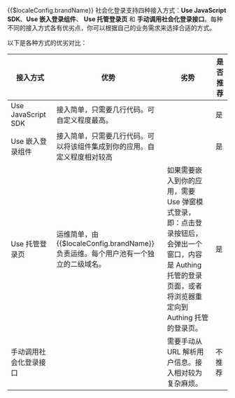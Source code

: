 {{$localeConfig.brandName}} 社会化登录支持四种接入方式：**Use JavaScript SDK**、**Use 嵌入登录组件**、 **Use 托管登录页** 和 **手动调用社会化登录接口**。每种不同的接入方式各有优劣点，你可以根据自己的业务需求来选择合适的方式。

以下是各种方式的优劣对比：

| 接入方式                                                               | 优势                                                                                | 劣势                                                                                                                                                          | 是否推荐                                               |
| ---------------------------------------------------------------------- | ----------------------------------------------------------------------------------- | ------------------------------------------------------------------------------------------------------------------------------------------------------------- | ------------------------------------------------------ |
| Use JavaScript SDK <img width=200 style="display:inline;float:right"/> | 接入简单，只需要几行代码。可自定义程度最高。                                        |                                                                                                                                                               | <img width=120 style="display:inline;float:right"/> 是 |
| Use 嵌入登录组件                                                       | 接入简单，只需要几行代码。可以将该组件集成到你的应用。自定义程度相对较高            |                                                                                                                                                               | 是                                                     |
| Use 托管登录页                                                         | 运维简单，由 {{$localeConfig.brandName}} 负责运维。每个用户池有一个独立的二级域名。 | 如果需要嵌入到你的应用，需要 Use 弹窗模式登录，即：点击登录按钮后，会弹出一个窗口，内容是 Authing 托管的登录页面，或者将浏览器重定向到 Authing 托管的登录页。 | 是                                                     |
| 手动调用社会化登录接口                                                 |                                                                                     | 需要手动从 URL 解析用户信息。接入相对较为复杂麻烦。                                                                                                           | 不推荐                                                 |
